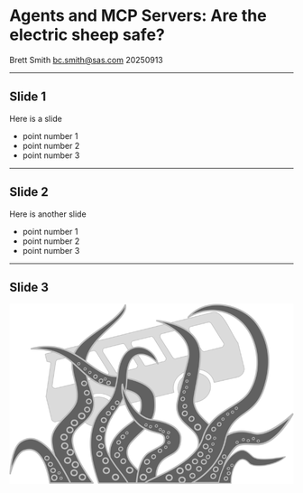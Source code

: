 # Agents and MCP Servers: Are the electric sheep safe?

Brett Smith
<bc.smith@sas.com>
20250913

---

## Slide 1

Here is a slide

- point number 1
- point number 2
- point number 3

---

## Slide 2

Here is another slide

- point number 1
- point number 2
- point number 3

---

## Slide 3

![image](./images/image.png)

